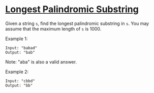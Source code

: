 [Longest Palindromic Substring](https://leetcode.com/problems/longest-palindromic-substring/)
===============================

Given a string `s`, find the longest palindromic substring in `s`.
You may assume that the maximum length of `s` is 1000.

Example 1:
```
Input: "babad"
Output: "bab"
```
Note: "aba" is also a valid answer.

Example 2:
```
Input: "cbbd"
Output: "bb"
```
